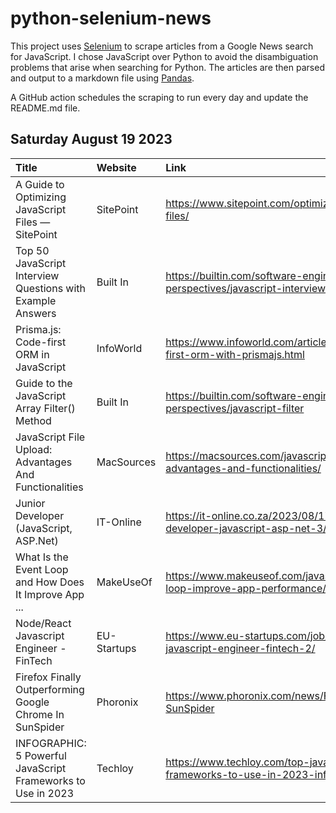 # python-selenium-news

This project uses [Selenium](https://www.seleniumhq.org/) to scrape articles from a Google News search for JavaScript.
I chose JavaScript over Python to avoid the disambiguation problems that arise when searching for Python.
The articles are then parsed and output to a markdown file using [Pandas](https://pandas.pydata.org/).

A GitHub action schedules the scraping to run every day and update the README.md file.

## Saturday August 19 2023


| Title                                                        | Website     | Link                                                                                 |
|:-------------------------------------------------------------|:------------|:-------------------------------------------------------------------------------------|
| A Guide to Optimizing JavaScript Files — SitePoint           | SitePoint   | https://www.sitepoint.com/optimizing-javascript-files/                               |
| Top 50 JavaScript Interview Questions with Example Answers   | Built In    | https://builtin.com/software-engineering-perspectives/javascript-interview-questions |
| Prisma.js: Code-first ORM in JavaScript                      | InfoWorld   | https://www.infoworld.com/article/3704793/code-first-orm-with-prismajs.html          |
| Guide to the JavaScript Array Filter() Method                | Built In    | https://builtin.com/software-engineering-perspectives/javascript-filter              |
| JavaScript File Upload: Advantages And Functionalities       | MacSources  | https://macsources.com/javascript-file-upload-advantages-and-functionalities/        |
| Junior Developer (JavaScript, ASP.Net)                       | IT-Online   | https://it-online.co.za/2023/08/17/junior-developer-javascript-asp-net-3/            |
| What Is the Event Loop and How Does It Improve App ...       | MakeUseOf   | https://www.makeuseof.com/javascript-event-loop-improve-app-performance/             |
| Node/React Javascript Engineer - FinTech                     | EU-Startups | https://www.eu-startups.com/job/node-react-javascript-engineer-fintech-2/            |
| Firefox Finally Outperforming Google Chrome In SunSpider     | Phoronix    | https://www.phoronix.com/news/Firefox-Faster-SunSpider                               |
| INFOGRAPHIC: 5 Powerful JavaScript Frameworks to Use in 2023 | Techloy     | https://www.techloy.com/top-javascript-frameworks-to-use-in-2023-infographic/        |
